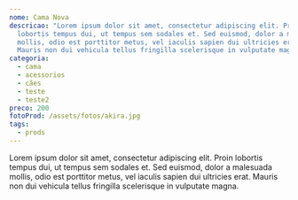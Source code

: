 ```yaml
---
nome: Cama Nova
descricao: "Lorem ipsum dolor sit amet, consectetur adipiscing elit. Proin
  lobortis tempus dui, ut tempus sem sodales et. Sed euismod, dolor a malesuada
  mollis, odio est porttitor metus, vel iaculis sapien dui ultricies erat.
  Mauris non dui vehicula tellus fringilla scelerisque in vulputate magna. "
categoria:
  - cama
  - acessorios
  - cães
  - teste
  - teste2
preco: 200
fotoProd: /assets/fotos/akira.jpg
tags:
  - prods
---
```

Lorem ipsum dolor sit amet, consectetur adipiscing elit. Proin lobortis tempus dui, ut tempus sem sodales et. Sed euismod, dolor a malesuada mollis, odio est porttitor metus, vel iaculis sapien dui ultricies erat. Mauris non dui vehicula tellus fringilla scelerisque in vulputate magna.